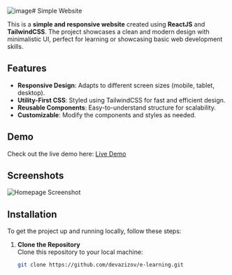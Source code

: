 ![image](https://github.com/user-attachments/assets/dddef5cb-277a-487a-95ad-571807f9fdb5)# Simple Website

This is a **simple and responsive website** created using **ReactJS** and **TailwindCSS**. The project showcases a clean and modern design with minimalistic UI, perfect for learning or showcasing basic web development skills.

## Features

- **Responsive Design**: Adapts to different screen sizes (mobile, tablet, desktop).
- **Utility-First CSS**: Styled using TailwindCSS for fast and efficient design.
- **Reusable Components**: Easy-to-understand structure for scalability.
- **Customizable**: Modify the components and styles as needed.

## Demo

Check out the live demo here: [Live Demo](https://e-learning.azizov.dev)

## Screenshots

![Homepage Screenshot](https://res.cloudinary.com/dco92a06p/image/upload/v1732545541/azizov.dev/assets/tbizwkfe7nopulapm7gd.png)

## Installation

To get the project up and running locally, follow these steps:

1. **Clone the Repository**  
   Clone this repository to your local machine:
   ```bash
   git clone https://github.com/devazizov/e-learning.git
